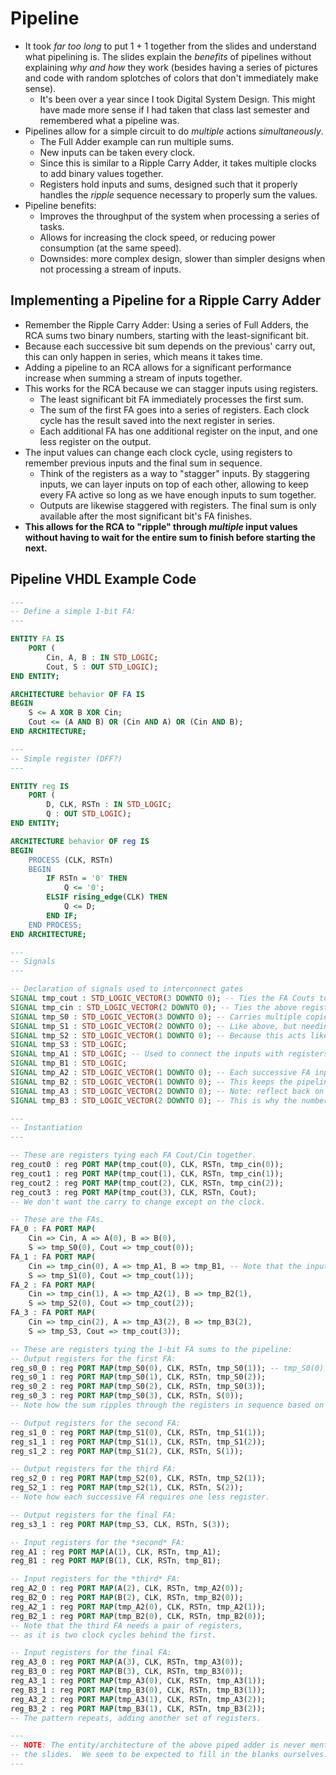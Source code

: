 # Pipeline
- It took *far too long* to put 1 + 1 together from the slides and understand what pipelining is.  The slides explain the *benefits* of pipelines without explaining *why and how* they work (besides having a series of pictures and code with random splotches of colors that don't immediately make sense).
	- It's been over a year since I took Digital System Design.  This might have made more sense if I had taken that class last semester and remembered what a pipeline was.
- Pipelines allow for a simple circuit to do *multiple* actions *simultaneously*.
	- The Full Adder example can run multiple sums.
	- New inputs can be taken every clock.
	- Since this is similar to a Ripple Carry Adder, it takes multiple clocks to add binary values together.
	- Registers hold inputs and sums, designed such that it properly handles the *ripple* sequence necessary to properly sum the values.
- Pipeline benefits:
	- Improves the throughput of the system when processing a series of tasks.
	- Allows for increasing the clock speed, or reducing power consumption (at the same speed).
	- Downsides: more complex design, slower than simpler designs when not processing a stream of inputs.

## Implementing a Pipeline for a Ripple Carry Adder
- Remember the Ripple Carry Adder: Using a series of Full Adders, the RCA sums two binary numbers, starting with the least-significant bit.
- Because each successive bit sum depends on the previous' carry out, this can only happen in series, which means it takes time.
- Adding a pipeline to an RCA allows for a significant performance increase when summing a stream of inputs together.
- This works for the RCA because we can stagger inputs using registers.
	- The least significant bit FA immediately processes the first sum.
	- The sum of the first FA goes into a series of registers.  Each clock cycle has the result saved into the next register in series.
	- Each additional FA has one additional register on the input, and one less register on the output.
- The input values can change each clock cycle, using registers to remember previous inputs and the final sum in sequence.
	- Think of the registers as a way to "stagger" inputs.  By staggering inputs, we can layer inputs on top of each other, allowing to keep every FA active so long as we have enough inputs to sum together.
	- Outputs are likewise staggered with registers.  The final sum is only available after the most significant bit's FA finishes.
- **This allows for the RCA to "ripple" through *multiple* input values without having to wait for the entire sum to finish before starting the next.**

## Pipeline VHDL Example Code
```VHDL
---
-- Define a simple 1-bit FA:
---

ENTITY FA IS
    PORT (
        Cin, A, B : IN STD_LOGIC;
        Cout, S : OUT STD_LOGIC);
END ENTITY;

ARCHITECTURE behavior OF FA IS
BEGIN
    S <= A XOR B XOR Cin;
    Cout <= (A AND B) OR (Cin AND A) OR (Cin AND B);
END ARCHITECTURE;

---
-- Simple register (DFF?)
---

ENTITY reg IS
    PORT (
        D, CLK, RSTn : IN STD_LOGIC;
        Q : OUT STD_LOGIC);
END ENTITY;

ARCHITECTURE behavior OF reg IS
BEGIN
    PROCESS (CLK, RSTn)
    BEGIN
        IF RSTn = '0' THEN
            Q <= '0';
        ELSIF rising_edge(CLK) THEN
            Q <= D;
        END IF;
    END PROCESS;
END ARCHITECTURE;

---
-- Signals
---

-- Declaration of signals used to interconnect gates
SIGNAL tmp_cout : STD_LOGIC_VECTOR(3 DOWNTO 0); -- Ties the FA Couts to registers
SIGNAL tmp_cin : STD_LOGIC_VECTOR(2 DOWNTO 0); -- Ties the above registers to FA Cins
SIGNAL tmp_S0 : STD_LOGIC_VECTOR(3 DOWNTO 0); -- Carries multiple copies of the 1-bit sum of the first FA
SIGNAL tmp_S1 : STD_LOGIC_VECTOR(2 DOWNTO 0); -- Like above, but needing one less:
SIGNAL tmp_S2 : STD_LOGIC_VECTOR(1 DOWNTO 0); -- Because this acts like a Ripple Carry Adder
SIGNAL tmp_S3 : STD_LOGIC;
SIGNAL tmp_A1 : STD_LOGIC; -- Used to connect the inputs with registers.
SIGNAL tmp_B1 : STD_LOGIC;
SIGNAL tmp_A2 : STD_LOGIC_VECTOR(1 DOWNTO 0); -- Each successive FA input needs more registers.
SIGNAL tmp_B2 : STD_LOGIC_VECTOR(1 DOWNTO 0); -- This keeps the pipeline synchronized.
SIGNAL tmp_A3 : STD_LOGIC_VECTOR(2 DOWNTO 0); -- Note: reflect back on the Ripple Carry Adder.
SIGNAL tmp_B3 : STD_LOGIC_VECTOR(2 DOWNTO 0); -- This is why the number of registers changes for each FA.

---
-- Instantiation
---

-- These are registers tying each FA Cout/Cin together.
reg_cout0 : reg PORT MAP(tmp_cout(0), CLK, RSTn, tmp_cin(0));
reg_cout1 : reg PORT MAP(tmp_cout(1), CLK, RSTn, tmp_cin(1));
reg_cout2 : reg PORT MAP(tmp_cout(2), CLK, RSTn, tmp_cin(2));
reg_cout3 : reg PORT MAP(tmp_cout(3), CLK, RSTn, Cout);
-- We don't want the carry to change except on the clock.

-- These are the FAs.
FA_0 : FA PORT MAP(
    Cin => Cin, A => A(0), B => B(0),
    S => tmp_S0(0), Cout => tmp_cout(0));
FA_1 : FA PORT MAP(
    Cin => tmp_cin(0), A => tmp_A1, B => tmp_B1, -- Note that the inputs are from signals tied to registers
    S => tmp_S1(0), Cout => tmp_cout(1));
FA_2 : FA PORT MAP(
    Cin => tmp_cin(1), A => tmp_A2(1), B => tmp_B2(1),
    S => tmp_S2(0), Cout => tmp_cout(2));
FA_3 : FA PORT MAP(
    Cin => tmp_cin(2), A => tmp_A3(2), B => tmp_B3(2),
    S => tmp_S3, Cout => tmp_cout(3));

-- These are registers tying the 1-bit FA sums to the pipeline:
-- Output registers for the first FA:
reg_s0_0 : reg PORT MAP(tmp_S0(0), CLK, RSTn, tmp_S0(1)); -- tmp_S0(0) carries the sum of the FA
reg_s0_1 : reg PORT MAP(tmp_S0(1), CLK, RSTn, tmp_S0(2));
reg_s0_2 : reg PORT MAP(tmp_S0(2), CLK, RSTn, tmp_S0(3));
reg_s0_3 : reg PORT MAP(tmp_S0(3), CLK, RSTn, S(0));
-- Note how the sum ripples through the registers in sequence based on clock.

-- Output registers for the second FA:
reg_s1_0 : reg PORT MAP(tmp_S1(0), CLK, RSTn, tmp_S1(1));
reg_s1_1 : reg PORT MAP(tmp_S1(1), CLK, RSTn, tmp_S1(2));
reg_s1_2 : reg PORT MAP(tmp_S1(2), CLK, RSTn, S(1));

-- Output registers for the third FA:
reg_s2_0 : reg PORT MAP(tmp_S2(0), CLK, RSTn, tmp_S2(1));
reg_S2_1 : reg PORT MAP(tmp_S2(1), CLK, RSTn, S(2));
-- Note how each successive FA requires one less register.

-- Output registers for the final FA:
reg_s3_1 : reg PORT MAP(tmp_S3, CLK, RSTn, S(3));

-- Input registers for the *second* FA:
reg_A1 : reg PORT MAP(A(1), CLK, RSTn, tmp_A1);
reg_B1 : reg PORT MAP(B(1), CLK, RSTn, tmp_B1);

-- Input registers for the *third* FA:
reg_A2_0 : reg PORT MAP(A(2), CLK, RSTn, tmp_A2(0));
reg_B2_0 : reg PORT MAP(B(2), CLK, RSTn, tmp_B2(0));
reg_A2_1 : reg PORT MAP(tmp_A2(0), CLK, RSTn, tmp_A2(1));
reg_B2_1 : reg PORT MAP(tmp_B2(0), CLK, RSTn, tmp_B2(0));
-- Note that the third FA needs a pair of registers, 
-- as it is two clock cycles behind the first.

-- Input registers for the final FA:
reg_A3_0 : reg PORT MAP(A(3), CLK, RSTn, tmp_A3(0));
reg_B3_0 : reg PORT MAP(B(3), CLK, RSTn, tmp_B3(0));
reg_A3_1 : reg PORT MAP(tmp_A3(0), CLK, RSTn, tmp_A3(1));
reg_B3_1 : reg PORT MAP(tmp_B3(0), CLK, RSTn, tmp_B3(1));
reg_A3_2 : reg PORT MAP(tmp_A3(1), CLK, RSTn, tmp_A3(2));
reg_B3_2 : reg PORT MAP(tmp_B3(1), CLK, RSTn, tmp_B3(2));
-- The pattern repeats, adding another set of registers.

---
-- NOTE: The entity/architecture of the above piped adder is never mentioned in 
-- the slides.  We seem to be expected to fill in the blanks ourselves.
---
```